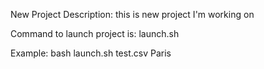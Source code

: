 New Project
Description: this is new project I'm working on

Command to launch project is: launch.sh <OUTPUT FILE PATH> <TOWN>

Example:
bash launch.sh test.csv Paris

